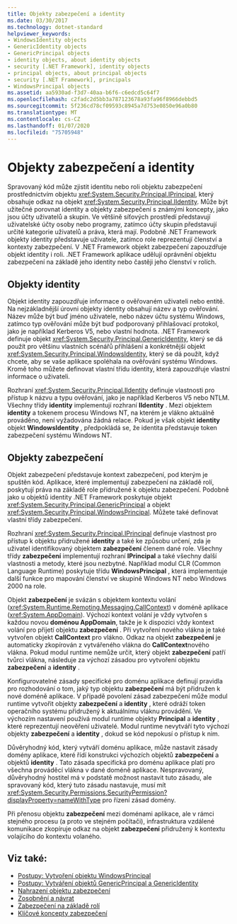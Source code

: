 ```yaml
---
title: Objekty zabezpečení a identity
ms.date: 03/30/2017
ms.technology: dotnet-standard
helpviewer_keywords:
- WindowsIdentity objects
- GenericIdentity objects
- GenericPrincipal objects
- identity objects, about identity objects
- security [.NET Framework], identity objects
- principal objects, about principal objects
- security [.NET Framework], principals
- WindowsPrincipal objects
ms.assetid: aa5930ad-f3d7-40aa-b6f6-c6edcd5c64f7
ms.openlocfilehash: c2fadc2d5bb3a787123678a93fa96f8966debbd5
ms.sourcegitcommit: 5f236cd78cf09593c8945a7d753e0850e96a0b80
ms.translationtype: MT
ms.contentlocale: cs-CZ
ms.lasthandoff: 01/07/2020
ms.locfileid: "75705948"
---
```

# <a name="principal-and-identity-objects"></a>Objekty zabezpečení a identity
Spravovaný kód může zjistit identitu nebo roli objektu zabezpečení prostřednictvím objektu <xref:System.Security.Principal.IPrincipal>, který obsahuje odkaz na objekt <xref:System.Security.Principal.IIdentity>. Může být užitečné porovnat identity a objekty zabezpečení s známými koncepty, jako jsou účty uživatelů a skupin. Ve většině síťových prostředí představují uživatelské účty osoby nebo programy, zatímco účty skupin představují určité kategorie uživatelů a práva, která mají. Podobně .NET Framework objekty identity představuje uživatele, zatímco role reprezentují členství a kontexty zabezpečení. V .NET Framework objekt zabezpečení zapouzdřuje objekt identity i roli. .NET Framework aplikace udělují oprávnění objektu zabezpečení na základě jeho identity nebo častěji jeho členství v rolích.  
  
## <a name="identity-objects"></a>Objekty identity  
 Objekt identity zapouzdřuje informace o ověřovaném uživateli nebo entitě. Na nejzákladnější úrovni objekty identity obsahují název a typ ověřování. Název může být buď jméno uživatele, nebo název účtu systému Windows, zatímco typ ověřování může být buď podporovaný přihlašovací protokol, jako je například Kerberos V5, nebo vlastní hodnota. .NET Framework definuje objekt <xref:System.Security.Principal.GenericIdentity>, který se dá použít pro většinu vlastních scénářů přihlášení a konkrétnější objekt <xref:System.Security.Principal.WindowsIdentity>, který se dá použít, když chcete, aby se vaše aplikace spoléhala na ověřování systému Windows. Kromě toho můžete definovat vlastní třídu identity, která zapouzdřuje vlastní informace o uživateli.  
  
 Rozhraní <xref:System.Security.Principal.IIdentity> definuje vlastnosti pro přístup k názvu a typu ověřování, jako je například Kerberos V5 nebo NTLM. Všechny třídy **identity** implementují rozhraní **IIdentity** . Mezi objektem **identity** a tokenem procesu Windows NT, na kterém je vlákno aktuálně prováděno, není vyžadována žádná relace. Pokud je však objekt **identity** objekt **WindowsIdentity** , předpokládá se, že identita představuje token zabezpečení systému Windows NT.  
  
## <a name="principal-objects"></a>Objekty zabezpečení  
 Objekt zabezpečení představuje kontext zabezpečení, pod kterým je spuštěn kód. Aplikace, které implementují zabezpečení na základě rolí, poskytují práva na základě role přidružené k objektu zabezpečení. Podobně jako u objektů identity .NET Framework poskytuje objekt <xref:System.Security.Principal.GenericPrincipal> a objekt <xref:System.Security.Principal.WindowsPrincipal>. Můžete také definovat vlastní třídy zabezpečení.  
  
 Rozhraní <xref:System.Security.Principal.IPrincipal> definuje vlastnost pro přístup k objektu přidružené **identity** a také ke způsobu určení, zda je uživatel identifikovaný objektem **zabezpečení** členem dané role. Všechny třídy **zabezpečení** implementují rozhraní **IPrincipal** a také všechny další vlastnosti a metody, které jsou nezbytné. Například modul CLR (Common Language Runtime) poskytuje třídu **WindowsPrincipal** , která implementuje další funkce pro mapování členství ve skupině Windows NT nebo Windows 2000 na role.  
  
 Objekt **zabezpečení** je svázán s objektem kontextu volání (<xref:System.Runtime.Remoting.Messaging.CallContext>) v doméně aplikace (<xref:System.AppDomain>). Výchozí kontext volání je vždy vytvořen s každou novou **doménou AppDomain**, takže je k dispozici vždy kontext volání pro přijetí objektu **zabezpečení** . Při vytvoření nového vlákna je také vytvořen objekt **CallContext** pro vlákno. Odkaz na objekt **zabezpečení** je automaticky zkopírován z vytvářeného vlákna do **CallContext**nového vlákna. Pokud modul runtime nemůže určit, který objekt **zabezpečení** patří tvůrci vlákna, následuje za výchozí zásadou pro vytvoření objektu **zabezpečení** a **identity** .  
  
 Konfigurovatelné zásady specifické pro doménu aplikace definují pravidla pro rozhodování o tom, jaký typ objektu **zabezpečení** má být přidružen k nové doméně aplikace. V případě povolení zásad zabezpečení může modul runtime vytvořit objekty **zabezpečení** a **identity** , které odráží token operačního systému přidružený k aktuálnímu vláknu provádění. Ve výchozím nastavení používá modul runtime objekty **Principal** a **identity** , které reprezentují neověření uživatelé. Modul runtime nevytváří tyto výchozí objekty **zabezpečení** a **identity** , dokud se kód nepokusí o přístup k nim.  
  
 Důvěryhodný kód, který vytváří doménu aplikace, může nastavit zásady domény aplikace, které řídí konstrukci výchozích objektů **zabezpečení** a objektů **identity** . Tato zásada specifická pro doménu aplikace platí pro všechna prováděcí vlákna v dané doméně aplikace. Nespravovaný, důvěryhodný hostitel má v podstatě možnost nastavit tuto zásadu, ale spravovaný kód, který tuto zásadu nastavuje, musí mít <xref:System.Security.Permissions.SecurityPermission?displayProperty=nameWithType> pro řízení zásad domény.  
  
 Při přenosu objektu **zabezpečení** mezi doménami aplikace, ale v rámci stejného procesu (a proto ve stejném počítači), infrastruktura vzdálené komunikace zkopíruje odkaz na objekt **zabezpečení** přidružený k kontextu volajícího do kontextu volaného.  
  
## <a name="see-also"></a>Viz také:

- [Postupy: Vytvoření objektu WindowsPrincipal](../../../docs/standard/security/how-to-create-a-windowsprincipal-object.md)
- [Postupy: Vytváření objektů GenericPrincipal a GenericIdentity](../../../docs/standard/security/how-to-create-genericprincipal-and-genericidentity-objects.md)
- [Nahrazení objektu zabezpečení](../../../docs/standard/security/replacing-a-principal-object.md)
- [Zosobnění a návrat](../../../docs/standard/security/impersonating-and-reverting.md)
- [Zabezpečení na základě rolí](../../../docs/standard/security/role-based-security.md)
- [Klíčové koncepty zabezpečení](../../../docs/standard/security/key-security-concepts.md)
